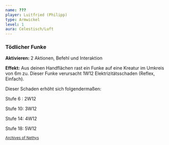 ```yaml
---
name: ???
player: Luitfried (Philipp)
type: Armwickel
level: 1
aura: Celestisch/Luft
---
```

### Tödlicher Funke

**Aktivieren:** 2 Aktionen, Befehl und Interaktion

**Effekt:**
Aus deinen Handflächen rast ein Funke auf eine Kreatur im Umkreis von 6m zu. Dieser Funke verursacht 1W12 Elektrizitätsschaden (Reflex, Einfach).

Dieser Schaden erhöht sich folgendermaßen:

Stufe 6 : 2W12

Stufe 10: 3W12

Stufe 14: 4W12

Stufe 18: 5W12

<sub>[Archives of Nethys](https://2e.aonprd.com/Relics.aspx?ID=1)</sub>
